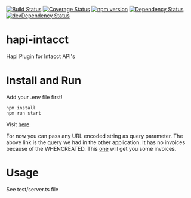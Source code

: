 [![Build Status](https://travis-ci.org/arjunshukla/hapi-intacct.svg?branch=master)](https://travis-ci.org/arjunshukla/hapi-intacct)
[![Coverage Status](https://coveralls.io/repos/github/arjunshukla/hapi-intacct/badge.svg?branch=master)](https://coveralls.io/github/arjunshukla/hapi-intacct?branch=master)
[![npm version](https://badge.fury.io/js/hapi-intacct.svg)](https://badge.fury.io/js/hapi-intacct)
[![Dependency Status](https://david-dm.org/arjunshukla/hapi-intacct.svg)](https://david-dm.org/arjunshukla/hapi-intacct)
[![devDependency Status](https://david-dm.org/arjunshukla/hapi-intacct/dev-status.svg)](https://david-dm.org/arjunshukla/hapi-intacct#info=devDependencies)
# hapi-intacct
Hapi Plugin for Intacct API's

# Install and Run
Add your .env file first!
```
npm install
npm run start
```

Visit [here](http://localhost:3000/intacct/invoice?query=RAWSTATE%20%3D%20%27A%27%20AND%20PAYPALINVOICEMESSAGE%20not%20like%20%27Invoice%20Sent%20Successfully%27%20AND%20%20WHENCREATED%20%3E%20%277%2F31%2F2017%27)

For now you can pass any URL encoded string as query parameter.  The above link is the query we had in the other application.  It has no invoices because of the WHENCREATED.  This [one](http://localhost:3000/intacct/invoice?query=RAWSTATE%20%3D%20%27A%27%20AND%20PAYPALINVOICEMESSAGE%20like%20%27Invoice%20Sent%20Successfully%27) will get you some invoices.



# Usage

See test/server.ts file

